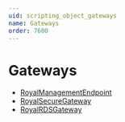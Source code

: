 ```yaml
---
uid: scripting_object_gateways
name: Gateways
order: 7600
---
```


# Gateways
- [RoyalManagementEndpoint](royalmanagementendpoint.md)
- [RoyalSecureGateway](royalsecuregateway.md)
- [RoyalRDSGateway](royalrdsgateway.md)
